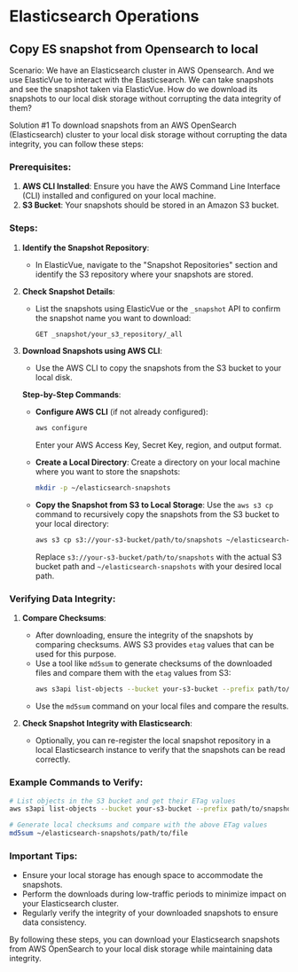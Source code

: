 # Elasticsearch Operations

## Copy ES snapshot from Opensearch to local

Scenario:
We have an Elasticsearch cluster in AWS Opensearch.  And we use ElasticVue to interact with the Elasticsearch.  We can take snapshots and see the snapshot taken via ElasticVue.  How do we download its snapshots to our local disk storage without corrupting the data integrity of them?

Solution #1
To download snapshots from an AWS OpenSearch (Elasticsearch) cluster to your local disk storage without corrupting the data integrity, you can follow these steps:

### Prerequisites:
1. **AWS CLI Installed**: Ensure you have the AWS Command Line Interface (CLI) installed and configured on your local machine.
2. **S3 Bucket**: Your snapshots should be stored in an Amazon S3 bucket.

### Steps:

1. **Identify the Snapshot Repository**:
   - In ElasticVue, navigate to the "Snapshot Repositories" section and identify the S3 repository where your snapshots are stored.

2. **Check Snapshot Details**:
   - List the snapshots using ElasticVue or the `_snapshot` API to confirm the snapshot name you want to download:
     ```bash
     GET _snapshot/your_s3_repository/_all
     ```

3. **Download Snapshots using AWS CLI**:
   - Use the AWS CLI to copy the snapshots from the S3 bucket to your local disk.

   **Step-by-Step Commands**:

   - **Configure AWS CLI** (if not already configured):
     ```bash
     aws configure
     ```
     Enter your AWS Access Key, Secret Key, region, and output format.

   - **Create a Local Directory**:
     Create a directory on your local machine where you want to store the snapshots:
     ```bash
     mkdir -p ~/elasticsearch-snapshots
     ```

   - **Copy the Snapshot from S3 to Local Storage**:
     Use the `aws s3 cp` command to recursively copy the snapshots from the S3 bucket to your local directory:
     ```bash
     aws s3 cp s3://your-s3-bucket/path/to/snapshots ~/elasticsearch-snapshots --recursive
     ```
     Replace `s3://your-s3-bucket/path/to/snapshots` with the actual S3 bucket path and `~/elasticsearch-snapshots` with your desired local path.

### Verifying Data Integrity:

1. **Compare Checksums**:
   - After downloading, ensure the integrity of the snapshots by comparing checksums. AWS S3 provides `etag` values that can be used for this purpose.
   - Use a tool like `md5sum` to generate checksums of the downloaded files and compare them with the `etag` values from S3:
     ```bash
     aws s3api list-objects --bucket your-s3-bucket --prefix path/to/snapshots --query "Contents[].{Key: Key, ETag: ETag}"
     ```
   - Use the `md5sum` command on your local files and compare the results.

2. **Check Snapshot Integrity with Elasticsearch**:
   - Optionally, you can re-register the local snapshot repository in a local Elasticsearch instance to verify that the snapshots can be read correctly.

### Example Commands to Verify:

```bash
# List objects in the S3 bucket and get their ETag values
aws s3api list-objects --bucket your-s3-bucket --prefix path/to/snapshots --query "Contents[].{Key: Key, ETag: ETag}"

# Generate local checksums and compare with the above ETag values
md5sum ~/elasticsearch-snapshots/path/to/file
```

### Important Tips:

- Ensure your local storage has enough space to accommodate the snapshots.
- Perform the downloads during low-traffic periods to minimize impact on your Elasticsearch cluster.
- Regularly verify the integrity of your downloaded snapshots to ensure data consistency.

By following these steps, you can download your Elasticsearch snapshots from AWS OpenSearch to your local disk storage while maintaining data integrity.

